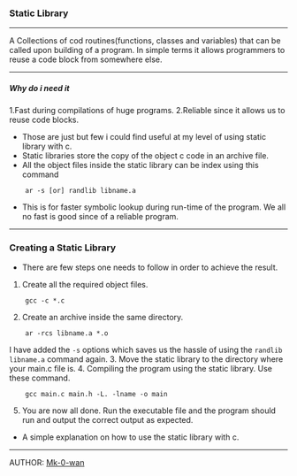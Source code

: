 ### Static Library
***

A Collections of cod routines(functions, classes and variables) that can be called upon building of a program.
In simple terms it allows programmers to reuse a code block from somewhere else.
***
##### Why do i need it
1.Fast during compilations of huge programs.
2.Reliable since it allows us to reuse code blocks.

* Those are just but few i could find useful at my level of using static library with c.
* Static libraries store the copy of the object c code in an archive file.
* All the object files inside the static library can be index using this command 
```
    ar -s [or] randlib libname.a
```
* This is for faster symbolic lookup during run-time of the program. We all no fast is good since of a reliable program.
***
### Creating a Static Library
* There are few steps one needs to follow in order to achieve the result.

1. Create all the required object files.
```
    gcc -c *.c
```
2. Create an archive inside the same directory.
```
    ar -rcs libname.a *.o
```
I have added the `-s` options which saves us the hassle of using the `randlib libname.a` command again.
3. Move the static library to the directory where your main.c file is.
4. Compiling the program using the static library. Use these command.
```
    gcc main.c main.h -L. -lname -o main
```
5. You are now all done. Run the executable file and the program should run and output the correct output as expected.

* A simple explanation on how to use the static library with c.
***
AUTHOR: [Mk-0-wan](https://github.com/Mk-0-wan)
